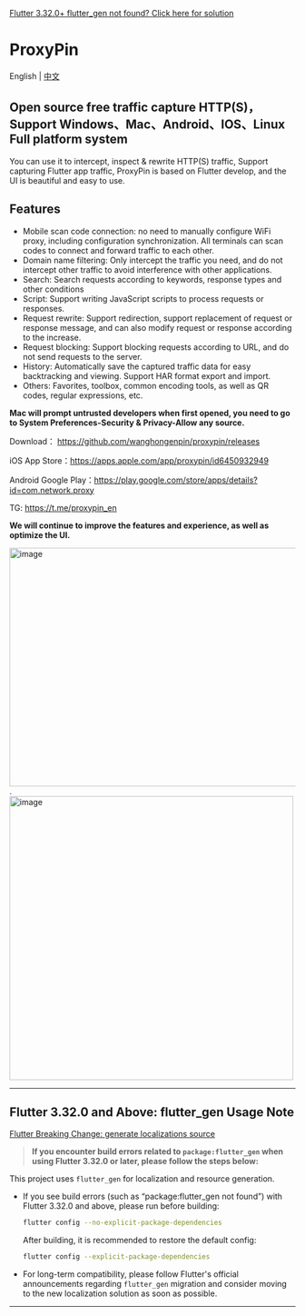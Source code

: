 [Flutter 3.32.0+ flutter_gen not found? Click here for solution](#flutter-3320-and-above-flutter_gen-usage-note)
# ProxyPin

English | [中文](README_CN.md)
## Open source free traffic capture HTTP(S)，Support Windows、Mac、Android、IOS、Linux Full platform system

You can use it to intercept, inspect & rewrite HTTP(S) traffic, Support capturing Flutter app traffic, ProxyPin is based on Flutter develop, and the UI is beautiful
and easy to use.

## Features
* Mobile scan code connection: no need to manually configure WiFi proxy, including configuration synchronization. All terminals can scan codes to connect and forward traffic to each other.
* Domain name filtering: Only intercept the traffic you need, and do not intercept other traffic to avoid interference with other applications.
* Search: Search requests according to keywords, response types and other conditions
* Script: Support writing JavaScript scripts to process requests or responses.
* Request rewrite: Support redirection, support replacement of request or response message, and can also modify request or response according to the increase.
* Request blocking: Support blocking requests according to URL, and do not send requests to the server.
* History: Automatically save the captured traffic data for easy backtracking and viewing. Support HAR format export and import.
* Others: Favorites, toolbox, common encoding tools, as well as QR codes, regular expressions, etc.

**Mac will prompt untrusted developers when first opened, you need to go to System Preferences-Security & Privacy-Allow any source.**

Download： https://github.com/wanghongenpin/proxypin/releases

iOS App Store：https://apps.apple.com/app/proxypin/id6450932949

Android Google Play：https://play.google.com/store/apps/details?id=com.network.proxy

TG: https://t.me/proxypin_en

**We will continue to improve the features and experience, as well as optimize the UI.**

<img alt="image"  width="580px" height="420px"  src="https://github.com/user-attachments/assets/6c1345ab-c95c-415d-ac59-470c764b59a2">.<img alt="image"  height="500px" src="https://github.com/user-attachments/assets/3c5572b0-a9e5-497c-8b42-f935e836c164">

---

## Flutter 3.32.0 and Above: flutter_gen Usage Note

[Flutter Breaking Change: generate localizations source](https://docs.flutter.dev/release/breaking-changes/flutter-generate-i10n-source)

> **If you encounter build errors related to `package:flutter_gen` when using Flutter 3.32.0 or later, please follow the steps below:**

This project uses `flutter_gen` for localization and resource generation.

- If you see build errors (such as “package:flutter_gen not found”) with Flutter 3.32.0 and above, please run before building:
  ```bash
  flutter config --no-explicit-package-dependencies
  ```
  After building, it is recommended to restore the default config:
  ```bash
  flutter config --explicit-package-dependencies
  ```

- For long-term compatibility, please follow Flutter's official announcements regarding `flutter_gen` migration and consider moving to the new localization solution as soon as possible.
---
